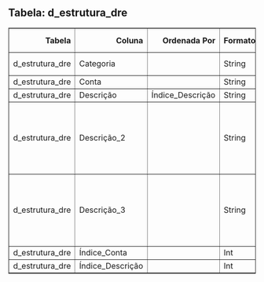 
## Tabela: d_estrutura_dre
<div class="table-responsive">
<table border="1" class="dataframe styled-table">
  <thead>
    <tr style="text-align: right;">
      <th>Tabela</th>
      <th>Coluna</th>
      <th>Ordenada Por</th>
      <th>Formato</th>
      <th>Está Oculto?</th>
      <th>Expressão</th>
    </tr>
  </thead>
  <tbody>
    <tr>
      <td>d_estrutura_dre</td>
      <td>Categoria</td>
      <td></td>
      <td>String</td>
      <td>False</td>
      <td>IF(         d_estrutura_dre[Índice_Conta]         IN {1,4,10,21,22,24,25,27}, "RECEITAS", "DESPESAS"     )</td>
    </tr>
    <tr>
      <td>d_estrutura_dre</td>
      <td>Conta</td>
      <td></td>
      <td>String</td>
      <td>False</td>
      <td></td>
    </tr>
    <tr>
      <td>d_estrutura_dre</td>
      <td>Descrição</td>
      <td>Índice_Descrição</td>
      <td>String</td>
      <td>False</td>
      <td></td>
    </tr>
    <tr>
      <td>d_estrutura_dre</td>
      <td>Descrição_2</td>
      <td></td>
      <td>String</td>
      <td>False</td>
      <td>VAR resultado = LOOKUPVALUE(d_contas_subgrupo_3[DESCRICAO_CONTA], d_contas_subgrupo_3[COD_CONTA], d_estrutura_dre[Conta], BLANK())  RETURN IF(d_estrutura_dre[Conta] = "42901", "IMPOSTOS E TAXAS",              IF( resultado = BLANK(), d_estrutura_dre[Descrição], resultado) )</td>
    </tr>
    <tr>
      <td>d_estrutura_dre</td>
      <td>Descrição_3</td>
      <td></td>
      <td>String</td>
      <td>False</td>
      <td>VAR resultado = LOOKUPVALUE(d_contas_subgrupo_3[DESCRICAO_CONTA], d_contas_subgrupo_3[COD_CONTA], d_estrutura_dre[Conta], BLANK())  RETURN IF(d_estrutura_dre[Conta] = "42901", [Conta] &amp; " - " &amp; "IMPOSTOS E TAXAS",              IF( resultado = BLANK(), d_estrutura_dre[Descrição], [Conta] &amp; " - " &amp; resultado) )</td>
    </tr>
    <tr>
      <td>d_estrutura_dre</td>
      <td>Índice_Conta</td>
      <td></td>
      <td>Int</td>
      <td>False</td>
      <td></td>
    </tr>
    <tr>
      <td>d_estrutura_dre</td>
      <td>Índice_Descrição</td>
      <td></td>
      <td>Int</td>
      <td>False</td>
      <td></td>
    </tr>
  </tbody>
</table>
</div>
            